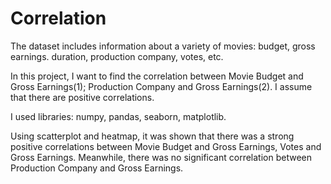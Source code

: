# Correlation
The dataset includes information about a variety of movies: budget, gross earnings. duration, production company, votes, etc.

In this project, I want to find the correlation between Movie Budget and Gross Earnings(1); Production Company and Gross Earnings(2).
I assume that there are positive correlations.

I used libraries: numpy, pandas, seaborn, matplotlib.

Using scatterplot and heatmap, it was shown that there was a strong positive correlations between Movie Budget and Gross Earnings, Votes and Gross Earnings.
Meanwhile, there was no significant correlation between Production Company and Gross Earnings.
